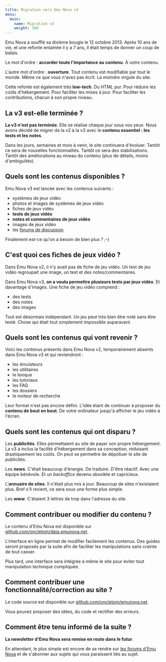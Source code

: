 ```yaml
---
title: Migration vers Emu Nova v3
menu:
  main:
    name: Migration v3
    weight: 100
---
```


Emu Nova a soufflé sa dixième bougie le 12 octobre 2013.
Après 10 ans de vie, et une refonte entamée il y a 7 ans, il était temps de donner un coup de balais.

Le mot d'ordre : **accorder toute l'importance au contenu**. À *votre* contenu.

L'autre mot d'ordre : **ouverture**. Tout contenu est modifiable par tout le monde. Même ce que vous
n'avez pas écrit. La moindre virgule du site.

Cette refonte est également très **low-tech**. Du HTML pur. Pour réduire les coûts d'hébergement.
Pour faciliter les mises à jour. Pour faciliter les contributions, chacun à son propre niveau.

## La v3 est-elle terminée ?

**La v3 n'est pas terminée**. Elle se réalise chaque jour sous vos yeux.
Nous avons décidé de migrer de la v2 à la v3 avec le **contenu essentiel : les tests et les notes**.

Dans les jours, semaines et mois à venir, le site continuera d'évoluer.
Tantôt ce sera de nouvelles fonctionnalités.
Tantôt ce sera des stabilisations.
Tantôt des améliorations au niveau du contenu (plus de détails, moins d'ambiguïtés).

## Quels sont les contenus disponibles ?

Emu Nova v3 est lancée avec les contenus suivants :

- systèmes de jeux vidéo
- photos et images de systèmes de jeux vidéo
- fiches de jeux vidéo
- **tests de jeux vidéo**
- **notes et commentaires de jeux vidéo**
- images de jeux vidéo
- les [forums de discussion](http://forum.emunova.net)

Finalement est-ce qu'on a besoin de bien plus ? ;-)

## C'est quoi ces fiches de jeux vidéo ?

Dans Emu Nova v2, il n'y avait pas de fiche de jeu vidéo.
Un test de jeu vidéo regroupait une image, un test et des notes/commentaires.

Dans Emu Nova v3, **on a voulu permettre plusieurs tests par jeux vidéo**. Et davantage d'images.
Une fiche de jeu vidéo comprend :

- des tests
- des notes
- des images

Tout est désormais indépendant. Un jeu peut très bien être noté sans être testé.
Chose qui était tout simplement impossible auparavant.

## Quels sont les contenus qui vont revenir ?

Voici les contenus présents dans Emu Nova v2, temporairement absents dans Emu Nova v3 et qui reviendront :

- les émulateurs
- les utilitaires
- le lexique
- les tutoriaux
- les FAQ
- les dossiers
- le moteur de recherche

Leur format n'est pas encore défini.
L'idée étant de continuer à proposer du **contenu de bout en bout**.
De votre ordinateur jusqu'à afficher le jeu vidéo à l'écran.

## Quels sont les contenus qui ont disparu  ?

Les **publicités**. Elles permettaient au site de payer son propre hébergement.
La v3 a inclus la facilité d'hébergement dans sa conception, réduisant drastiquement les coûts.
On peut se permettre de dépolluer le site de publicités.

Les **news**. C'était beaucoup d'énergie. De traduire. D'être réactif.
Avec une équipe bénévole. Et un *backoffice* devenu obsolète et capricieux.

L'**annuaire de sites**. Il n'était plus mis à jour. Beaucoup de sites n'existaient plus.
Bref s'il revient, ce sera sous une forme plus simple.

Les **www**. C'étaient 3 lettres de trop dans l'adresse du site.

## Comment contribuer ou modifier du contenu ?

Le contenu d'Emu Nova est disponible sur [github.com/oncletom/data.emunova.net](https://github.com/oncletom/data.emunova.net).

L'interface en ligne permet de modifier facilement les contenus. Des guides seront proposés par la suite
afin de faciliter les manipulations sans crainte de tout casser.

Plus tard, une interface sera intégrée à même le site pour éviter tout manipulation technique compliquée.

## Comment contribuer une fonctionnalité/correction au site ?

Le code source est disponible sur [github.com/oncletom/emunova.net](https://github.com/oncletom/emunova.net).

Vous pouvez proposer des idées, du code et rectifier des erreurs.


## Comment être tenu informé de la suite ?

**La newsletter d'Emu Nova sera remise en route dans le futur**.

En attendant, le plus simple est encore de se rendre sur [les forums d'Emu Nova](http://forums.emunova.net/forum/61-la-vie-du-site/)
et de s'abonner aux sujets qui vous paraissent liés au sujet.

